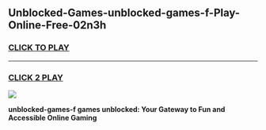 
## Unblocked-Games-unblocked-games-f-Play-Online-Free-02n3h
<h3>
<a href="https://premium76.site?title=unblocked-games-f&ref=26A">CLICK TO PLAY</a></h3>
<hr>

<h3>
<a href="https://premium76.site?title=unblocked-games-f&ref=26A">CLICK 2 PLAY</a>
  
</h3>

<a href="https://premium76.site?title=unblocked-games-f&ref=26A"><img src="https://clearcache.store/games.png"></a>


**unblocked-games-f games unblocked: Your Gateway to Fun and Accessible Online Gaming**
